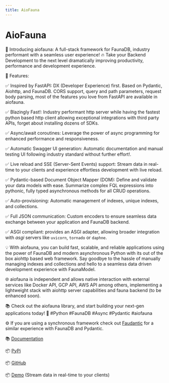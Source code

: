 ```yaml
---
title: AioFauna
---
```


# AioFauna
 
 🚀 Introducing aiofauna: A full-stack framework for FaunaDB, industry performant with a seamless user experience! 🔥 Take your Backend Development to the next level dramatically improving productivity, performance and development experience.

🌟 Features:

✅ Inspired by FastAPI: DX (Developer Experience) first. Based on Pydantic, Aiohttp, and FaunaDB. CORS support, query and path parameters, request body parsing, most of the features you love from FastAPI are available in aiofauna.

✅ Blazingly Fast!: Industry performant http server while having the fastest python based http client allowing exceptional integrations with third party APIs, forget about installing dozens of SDKs.

✅ Async/await coroutines: Leverage the power of async programming for enhanced performance and responsiveness. 

✅ Automatic Swagger UI generation: Automatic documentation and manual testing UI following industry standard without further effort!.

✅ Live reload and SSE (Server-Sent Events) support: Stream data in real-time to your clients and experience effortless development with live reload.

✅ Pydantic-based Document Object Mapper (DOM): Define and validate your data models with ease. Summarize complex FQL expressions into pythonic, fully typed asynchronous methods for all CRUD operations.

✅ Auto-provisioning: Automatic management of indexes, unique indexes, and collections.

✅ Full JSON communication: Custom encoders to ensure seamless data exchange between your application and FaunaDB backend.

✅ ASGI compliant: provides an ASGI adapter, allowing broader integration with _asgi_ servers like `uvicorn`, `tornado` or `daphne`.

💡 With aiofauna, you can build fast, scalable, and reliable applications using the power of FaunaDB and modern asynchronous Python with its out of the box aiohttp based web framework. Say goodbye to the hassle of manually managing indexes and collections and hello to a seamless data driven development experience with FaunaModel.

🌐 aiofauna is independent and allows native interaction with external services like Docker API, GCP API, AWS API among others, implementing a lightweight stack with aiohttp server capabilities and fauna backend (to be enhanced soon).

📚 Check out the aiofauna library, and start building your next-gen applications today! 🚀
#Python #FaunaDB #Async #Pydantic #aiofauna

⚙️ If you are using a synchronous framework check out [Faudantic](https://github.com/obahamonde/faudantic) for a similar experience with FaunaDB and Pydantic.

📚 [Documentation](https://aiofauna.smartpro.solutions)

📦 [PyPi](https://pypi.org/project/aiofauna/)

📦 [GitHub](https://github.com/obahamonde/aiofauna)

📦 [Demo](https://aiofaunastreams-fwuw7gz7oq-uc.a.run.app/) (Stream data in real-time to your clients)

